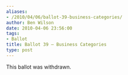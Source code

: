 ```yaml
---
aliases:
- /2010/04/06/ballot-39-business-categories/
author: Ben Wilson
date: 2010-04-06 23:56:00
tags:
- Ballot
title: Ballot 39 – Business Categories
type: post
---
```


This ballot was withdrawn.